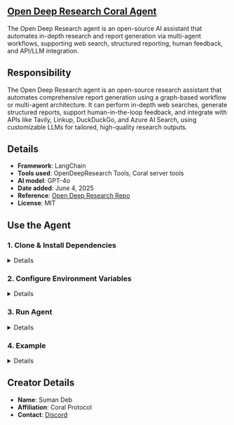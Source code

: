 ## [Open Deep Research Coral Agent](https://github.com/Coral-Protocol/open-deep-research-coral-agent)

The Open Deep Research agent is an open-source AI assistant that automates in-depth research and report generation via multi-agent workflows, supporting web search, structured reporting, human feedback, and API/LLM integration.

## Responsibility
The Open Deep Research agent is an open-source research assistant that automates comprehensive report generation using a graph-based workflow or multi-agent architecture. It can perform in-depth web searches, generate structured reports, support human-in-the-loop feedback, and integrate with APIs like Tavily, Linkup, DuckDuckGo, and Azure AI Search, using customizable LLMs for tailored, high-quality research outputs.

## Details
- **Framework**: LangChain
- **Tools used**: OpenDeepResearch Tools, Coral server tools
- **AI model**: GPT-4o
- **Date added**: June 4, 2025
- **Reference**: [Open Deep Research Repo](https://github.com/langchain-ai/open_deep_research)
- **License**: MIT 


## Use the Agent  

### 1. Clone & Install Dependencies


<details>  

Ensure that the [Coral Server](https://github.com/Coral-Protocol/coral-server) is running on your system. If you are trying to run Open Deep Research agent and require an input, you can either create your agent which communicates on the coral server or run and register the [Interface Agent](https://github.com/Coral-Protocol/Coral-Interface-Agent) on the Coral Server.  

```bash
# In a new terminal clone the repository:
git clone https://github.com/Coral-Protocol/Coral-OpenDeepResearch-Agent.git

# Navigate to the project directory:
cd Coral-OpenDeepResearch-Agent

# Install `uv`:
pip install uv

# Install dependencies from `pyproject.toml` using `uv`:
uv sync

# Copy the client sse.py from utils to mcp package (Linux/ Mac)
cp -r utils/sse.py .venv/lib/python3.13/site-packages/mcp/client/sse.py

# OR Copy this for Windows
cp -r utils\sse.py .venv\Lib\site-packages\mcp\client\sse.py

```

</details>
 

### 2. Configure Environment Variables

<details>
 
Get the API Key:
[Linkup](https://app.linkup.so/api-keys) || 
[OpenAI](https://platform.openai.com/api-keys)


```bash
# Create .env file in project root
cp -r .env_sample .env
```
</details>


### 3. Run Agent

<details>

```bash
# Run the agent using `uv`:
uv run python langchain_open_deep_research.py
```
</details>


### 4. Example

<details>


```bash
# Input:
Write me a report on Model Context Protocol.

#Output:
The research report will be displayed directly in the console output when you run the agent.
```
</details>


## Creator Details
- **Name**: Suman Deb
- **Affiliation**: Coral Protocol
- **Contact**: [Discord](https://discord.com/invite/Xjm892dtt3)
